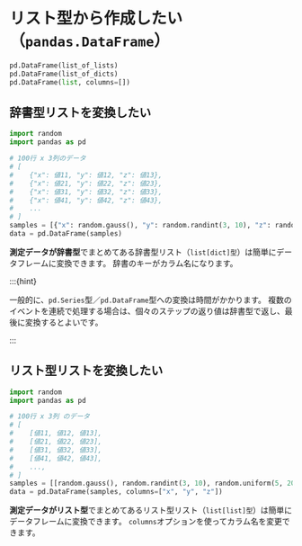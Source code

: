 # リスト型から作成したい（`pandas.DataFrame`）

```python
pd.DataFrame(list_of_lists)
pd.DataFrame(list_of_dicts)
pd.DataFrame(list, columns=[])
```

## 辞書型リストを変換したい

```python
import random
import pandas as pd

# 100行 x 3列のデータ
# [
#    {"x": 値11, "y": 値12, "z": 値13},
#    {"x": 値21, "y": 値22, "z": 値23},
#    {"x": 値31, "y": 値32, "z": 値33},
#    {"x": 値41, "y": 値42, "z": 値43},
#    ...
# ]
samples = [{"x": random.gauss(), "y": random.randint(3, 10), "z": random.uniform(5, 20)} for i in range(100)]
data = pd.DataFrame(samples)
```

**測定データが辞書型**でまとめてある辞書型リスト（``list[dict]型``）は簡単にデータフレームに変換できます。
辞書のキーがカラム名になります。

:::{hint}

一般的に、``pd.Series``型／``pd.DataFrame``型への変換は時間がかかります。
複数のイベントを連続で処理する場合は、個々のステップの返り値は辞書型で返し、最後に変換するとよいです。

:::

## リスト型リストを変換したい

```python
import random
import pandas as pd

# 100行 x 3列 のデータ
# [
#    [値11, 値12, 値13],
#    [値21, 値22, 値23],
#    [値31, 値32, 値33],
#    [値41, 値42, 値43],
#    ...,
# ]
samples = [[random.gauss(), random.randint(3, 10), random.uniform(5, 20)] for i in range(100)]
data = pd.DataFrame(samples, columns=["x", "y", "z"])
```

**測定データがリスト型**でまとめてあるリスト型リスト（``list[list]型``）は簡単にデータフレームに変換できます。
``columns``オプションを使ってカラム名を変更できます。

